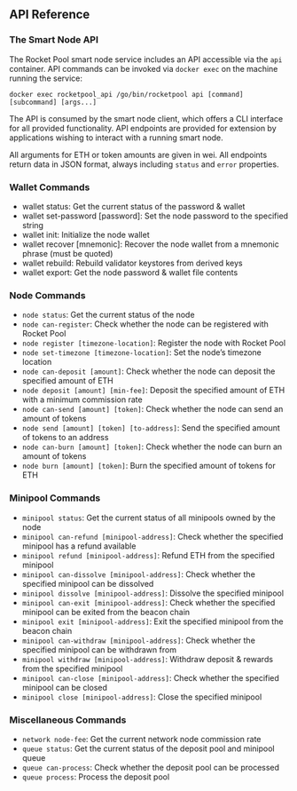 ## API Reference

### The Smart Node API

The Rocket Pool smart node service includes an API accessible via the `api` container. API commands can be invoked via `docker exec` on the machine running the service:

``` shell
docker exec rocketpool_api /go/bin/rocketpool api [command] [subcommand] [args...]
```

The API is consumed by the smart node client, which offers a CLI interface for all provided functionality. API endpoints are provided for extension by applications wishing to interact with a running smart node.

All arguments for ETH or token amounts are given in wei. All endpoints return data in JSON format, always including `status` and `error` properties.

### Wallet Commands

- wallet status: Get the current status of the password & wallet
- wallet set-password [password]: Set the node password to the specified string
- wallet init: Initialize the node wallet
- wallet recover [mnemonic]: Recover the node wallet from a mnemonic phrase (must be quoted)
- wallet rebuild: Rebuild validator keystores from derived keys
- wallet export: Get the node password & wallet file contents

### Node Commands

- `node status`: Get the current status of the node
- `node can-register`: Check whether the node can be registered with Rocket Pool
- `node register [timezone-location]`: Register the node with Rocket Pool
- `node set-timezone [timezone-location]`: Set the node’s timezone location
- `node can-deposit [amount]`: Check whether the node can deposit the specified amount of ETH
- `node deposit [amount] [min-fee]`: Deposit the specified amount of ETH with a minimum commission rate
- `node can-send [amount] [token]`: Check whether the node can send an amount of tokens
- `node send [amount] [token] [to-address]`: Send the specified amount of tokens to an address
- `node can-burn [amount] [token]`: Check whether the node can burn an amount of tokens
- `node burn [amount] [token]`: Burn the specified amount of tokens for ETH

### Minipool Commands

- `minipool status`: Get the current status of all minipools owned by the node
- `minipool can-refund [minipool-address]`: Check whether the specified minipool has a refund available
- `minipool refund [minipool-address]`: Refund ETH from the specified minipool
- `minipool can-dissolve [minipool-address]`: Check whether the specified minipool can be dissolved
- `minipool dissolve [minipool-address]`: Dissolve the specified minipool
- `minipool can-exit [minipool-address]`: Check whether the specified minipool can be exited from the beacon chain
- `minipool exit [minipool-address]`: Exit the specified minipool from the beacon chain
- `minipool can-withdraw [minipool-address]`: Check whether the specified minipool can be withdrawn from
- `minipool withdraw [minipool-address]`: Withdraw deposit & rewards from the specified minipool
- `minipool can-close [minipool-address]`: Check whether the specified minipool can be closed
- `minipool close [minipool-address]`: Close the specified minipool

### Miscellaneous Commands

- `network node-fee`: Get the current network node commission rate
- `queue status`: Get the current status of the deposit pool and minipool queue
- `queue can-process`: Check whether the deposit pool can be processed
- `queue process`: Process the deposit pool